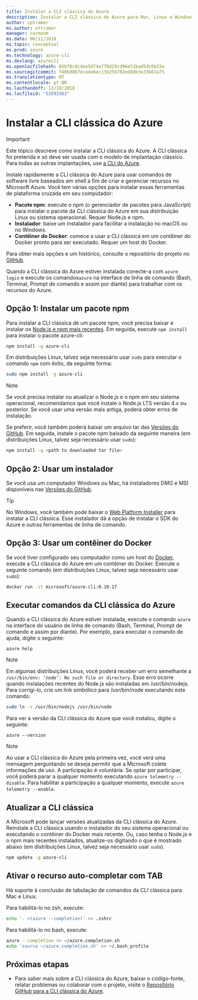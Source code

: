 ```yaml
---
title: Instalar a CLI clássica do Azure
description: Instalar a CLI clássica do Azure para Mac, Linux e Windows para começar a usar os serviços do Azure
author: sptramer
ms.author: sttramer
manager: carmonm
ms.date: 06/11/2018
ms.topic: conceptual
ms.prod: azure
ms.technology: azure-cli
ms.devlang: azurecli
ms.openlocfilehash: 65bf8cdc4ee5d74a778d29cd96e51bad5dc6b22e
ms.sourcegitcommit: f40bd067ece4e6ec13e259782ed8db3e33b61a75
ms.translationtype: HT
ms.contentlocale: pt-BR
ms.lasthandoff: 12/18/2018
ms.locfileid: "53593363"
---
```

# <a name="install-the-azure-classic-cli"></a>Instalar a CLI clássica do Azure

> [!IMPORTANT]
> Este tópico descreve como instalar a CLI clássica do Azure. A CLI clássica foi preterida e só deve ser usada com o modelo de implantação clássico.
> Para todas as outras implantações, use [a CLI do Azure](/cli/azure).

Instale rapidamente a CLI clássica do Azure para usar comandos de software livre baseados em shell a fim de criar e gerenciar recursos no Microsoft Azure. Você tem várias opções para instalar essas ferramentas de plataforma cruzada em seu computador:

* **Pacote npm**: execute o npm (o gerenciador de pacotes para JavaScript) para instalar o pacote da CLI clássica do Azure em sua distribuição Linux ou sistema operacional. Requer Node.js e npm.
* **Instalador**: baixe um instalador para facilitar a instalação no macOS ou no Windows.
* **Contêiner do Docker**: comece a usar a CLI clássica em um contêiner do Docker pronto para ser executado. Requer um host do Docker.

Para obter mais opções e um histórico, consulte o repositório do projeto no [GitHub](https://github.com/azure/azure-xplat-cli).

Quando a CLI clássica do Azure estiver instalada conecte-a com `azure login` e execute os comandos`azure` na interface de linha de comando (Bash, Terminal, Prompt de comando e assim por diante) para trabalhar com os recursos do Azure.

## <a name="option-1-install-an-npm-package"></a>Opção 1: Instalar um pacote npm

Para instalar a CLI clássica de um pacote npm, você precisa baixar e instalar os [Node.js e npm mais recentes](https://nodejs.org/en/download/package-manager/). Em seguida, execute `npm install` para instalar o pacote azure-cli:

```bash
npm install -g azure-cli
```

Em distribuições Linux, talvez seja necessário usar `sudo` para executar o comando `npm` com êxito, da seguinte forma:

```bash
sudo npm install -g azure-cli
```

> [!NOTE]
> Se você precisa instalar ou atualizar o Node.js e o npm em seu sistema operacional, recomendamos que você instale o Node.js LTS versão 4.x ou posterior. Se você usar uma versão mais antiga, poderá obter erros de instalação.

Se preferir, você também poderá baixar um arquivo tar das [Versões do GitHub](https://github.com/Azure/azure-xplat-cli/releases). Em seguida, instale o pacote npm baixado da seguinte maneira (em distribuições Linux, talvez seja necessário usar `sudo`):

```bash
npm install -g <path to downloaded tar file>
```

## <a name="option-2-use-an-installer"></a>Opção 2: Usar um instalador

Se você usa um computador Windows ou Mac, há instaladores DMG e MSI disponíveis nas [Versões do GitHub](https://github.com/Azure/azure-xplat-cli/releases).

> [!TIP]
> No Windows, você também pode baixar o [Web Platform Installer](https://go.microsoft.com/?linkid=9828653) para instalar a CLI clássica. Esse instalador dá a opção de instalar o SDK do Azure e outras ferramentas de linha de comando.

## <a name="option-3-use-a-docker-container"></a>Opção 3: Usar um contêiner do Docker

Se você tiver configurado seu computador como um host do [Docker](https://docs.docker.com/engine/understanding-docker/), execute a CLI clássica do Azure em um contêiner do Docker. Execute o seguinte comando (em distribuições Linux, talvez seja necessário usar `sudo`):

```bash
docker run -it microsoft/azure-cli:0.10.17
```

## <a name="run-azure-classic-cli-commands"></a>Executar comandos da CLI clássica do Azure

Quando a CLI clássica do Azure estiver instalada, execute o comando `azure` na interface do usuário de linha de comando (Bash, Terminal, Prompt de comando e assim por diante). Por exemplo, para executar o comando de ajuda, digite o seguinte:

```azurecli-interactive
azure help
```

> [!NOTE]
> Em algumas distribuições Linux, você poderá receber um erro semelhante a `/usr/bin/env: ‘node’: No such file or directory`. Esse erro ocorre quando instalações recentes do Node.js são instaladas em /usr/bin/nodejs. Para corrigi-lo, crie um link simbólico para /usr/bin/node executando este comando:

```bash
sudo ln -s /usr/bin/nodejs /usr/bin/node
```

Para ver a versão da CLI clássica do Azure que você instalou, digite o seguinte:

```azurecli-interactive
azure --version
```

> [!NOTE]
> Ao usar a CLI clássica do Azure pela primeira vez, você verá uma mensagem perguntando se deseja permitir que a Microsoft colete informações de uso. A participação é voluntária. Se optar por participar, você poderá parar a qualquer momento executando `azure telemetry --disable`. Para habilitar a participação a qualquer momento, execute `azure telemetry --enable`.

## <a name="update-the-classic-cli"></a>Atualizar a CLI clássica

A Microsoft pode lançar versões atualizadas da CLI clássica do Azure. Reinstale a CLI clássica usando o instalador do seu sistema operacional ou executando o contêiner do Docker mais recente. Ou, caso tenha o Node.js e o npm mais recentes instalados, atualize-os digitando o que é mostrado abaixo (em distribuições Linux, talvez seja necessário usar `sudo`).

```bash
npm update -g azure-cli
```

## <a name="enable-tab-completion"></a>Ativar o recurso auto-completar com TAB

Há suporte à conclusão de tabulação de comandos da CLI clássica para Mac e Linux.

Para habilitá-lo no zsh, execute:

```bash
echo '. <(azure --completion)' >> .zshrc
```

Para habilitá-lo no bash, execute:

```bash
azure --completion >> ~/azure.completion.sh
echo 'source ~/azure.completion.sh' >> ~/.bash_profile
```

## <a name="next-steps"></a>Próximas etapas

* Para saber mais sobre a CLI clássica do Azure, baixar o código-fonte, relatar problemas ou colaborar com o projeto, visite o [Repositório GitHub para a CLI clássica do Azure](https://github.com/azure/azure-xplat-cli).
